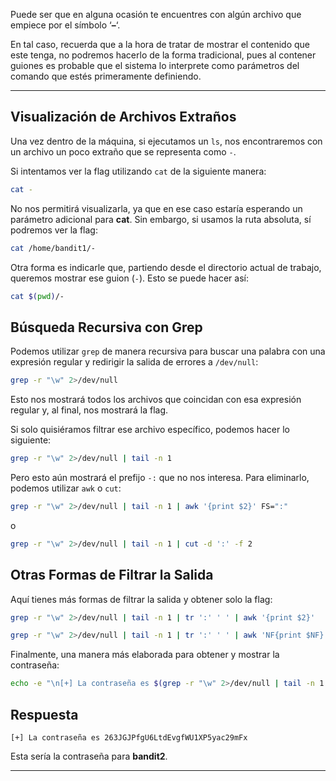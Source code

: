 Puede ser que en alguna ocasión te encuentres con algún archivo que empiece por el símbolo ‘**–**‘.

En tal caso, recuerda que a la hora de tratar de mostrar el contenido que este tenga, no podremos hacerlo de la forma tradicional, pues al contener guiones es probable que el sistema lo interprete como parámetros del comando que estés primeramente definiendo.

---

## Visualización de Archivos Extraños

Una vez dentro de la máquina, si ejecutamos un `ls`, nos encontraremos con un archivo un poco extraño que se representa como `-`.

Si intentamos ver la flag utilizando `cat` de la siguiente manera:

```bash
cat -
```

No nos permitirá visualizarla, ya que en ese caso estaría esperando un parámetro adicional para **cat**. Sin embargo, si usamos la ruta absoluta, sí podremos ver la flag:

```bash
cat /home/bandit1/-
```

Otra forma es indicarle que, partiendo desde el directorio actual de trabajo, queremos mostrar ese guion (`-`). Esto se puede hacer así:

```bash
cat $(pwd)/-
```

## Búsqueda Recursiva con Grep

Podemos utilizar `grep` de manera recursiva para buscar una palabra con una expresión regular y redirigir la salida de errores a `/dev/null`:

```bash
grep -r "\w" 2>/dev/null 
```

Esto nos mostrará todos los archivos que coincidan con esa expresión regular y, al final, nos mostrará la flag.

Si solo quisiéramos filtrar ese archivo específico, podemos hacer lo siguiente:

```bash
grep -r "\w" 2>/dev/null | tail -n 1 
```

Pero esto aún mostrará el prefijo `-:` que no nos interesa. Para eliminarlo, podemos utilizar `awk` o `cut`:

```bash
grep -r "\w" 2>/dev/null | tail -n 1 | awk '{print $2}' FS=":"
```

o

```bash
grep -r "\w" 2>/dev/null | tail -n 1 | cut -d ':' -f 2
```

## Otras Formas de Filtrar la Salida

Aquí tienes más formas de filtrar la salida y obtener solo la flag:

```bash
grep -r "\w" 2>/dev/null | tail -n 1 | tr ':' ' ' | awk '{print $2}'
```

```bash
grep -r "\w" 2>/dev/null | tail -n 1 | tr ':' ' ' | awk 'NF{print $NF}'
```

Finalmente, una manera más elaborada para obtener y mostrar la contraseña:

```bash
echo -e "\n[+] La contraseña es $(grep -r "\w" 2>/dev/null | tail -n 1 | tr ':' ' ' | rev | awk '{print $1}' | rev)\n"
```

## Respuesta

```
[+] La contraseña es 263JGJPfgU6LtdEvgfWU1XP5yac29mFx
```

Esta sería la contraseña para **bandit2**.

---